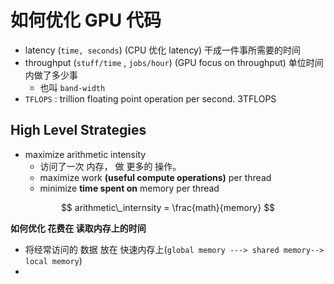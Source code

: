 # 如何优化 GPU 代码



* latency (`time, seconds`) (CPU 优化 latency) 干成一件事所需要的时间
* throughput  (`stuff/time` , `jobs/hour`) (GPU focus on throughput) 单位时间内做了多少事
  * 也叫 `band-width`
* `TFLOPS` : trillion floating point operation per second.   3TFLOPS




## High Level Strategies

* maximize arithmetic intensity
  * 访问了一次 内存， 做 更多的 操作。
  * maximize work **(useful compute operations)**  per thread
  * minimize **time spent on** memory per thread

$$
arithmetic\_internsity = \frac{math}{memory}
$$

**如何优化 花费在 读取内存上的时间**

* 将经常访问的 数据 放在 快速内存上(`global memory ---> shared memory--> local memory`)
*  





